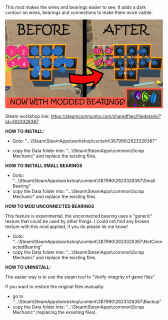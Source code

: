 This mod makes the wires and bearings easier to see. It adds a dark contour on wires, bearings and connections to make them more visible. 

![Alt text](preview.jpg?raw=true)

Steam workshop link:
https://steamcommunity.com/sharedfiles/filedetails/?id=2623326387

**HOW TO INSTALL:**

- Goto:
"...\Steam\SteamApps\workshop\content\387990\2623326387"

- copy the Data folder into:
"...\Steam\SteamApps\common\Scrap Mechanic"
and replace the existing files.


**HOW TO INSTALL SMALL BEARINGS**

- Goto:
"...\Steam\SteamApps\workshop\content\387990\2623326387\Small Bearing"
- copy the Data folder into:
"...\Steam\SteamApps\common\Scrap Mechanic"
and replace the existing files.

**HOW TO MOD UNCONNECTED BEARINGS**

This feature is experimental, the unconnected bearing uses a "generic" texture that could be used by other things. I could not find any broken texture with this mod applied, if you do please let me know!
- Goto:
"...\Steam\SteamApps\workshop\content\387990\2623326387\NotConnectedBearing"
- copy the Data folder into:
"...\Steam\SteamApps\common\Scrap Mechanic"
and replace the existing files.

**HOW TO UNINSTALL:**

The easier way is to use the steam tool to "Verify integrity of game files"

If you want to restore the original files manually: 
- go to "...\Steam\SteamApps\workshop\content\387990\2623326387\Backup"
- copy the Data folder into:
"...\Steam\SteamApps\common\Scrap Mechanic"
(replacing the exsisting files).
